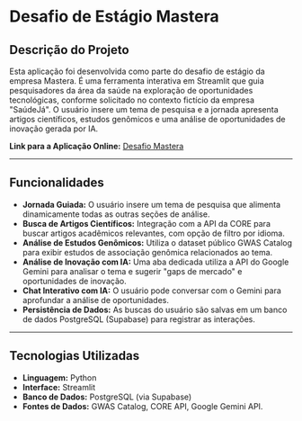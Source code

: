 # Desafio de Estágio Mastera

## Descrição do Projeto

Esta aplicação foi desenvolvida como parte do desafio de estágio da empresa Mastera. É uma ferramenta interativa em Streamlit que guia pesquisadores da área da saúde na exploração de oportunidades tecnológicas, conforme solicitado no contexto fictício da empresa "SaúdeJá". O usuário insere um tema de pesquisa e a jornada apresenta artigos científicos, estudos genômicos e uma análise de oportunidades de inovação gerada por IA.

**Link para a Aplicação Online:** [Desafio Mastera](https://desafio-mastera.streamlit.app/)

---

## Funcionalidades

* **Jornada Guiada:** O usuário insere um tema de pesquisa que alimenta dinamicamente todas as outras seções de análise.
* **Busca de Artigos Científicos:** Integração com a API da CORE para buscar artigos acadêmicos relevantes, com opção de filtro por idioma.
* **Análise de Estudos Genômicos:** Utiliza o dataset público GWAS Catalog para exibir estudos de associação genômica relacionados ao tema.
* **Análise de Inovação com IA:** Uma aba dedicada utiliza a API do Google Gemini para analisar o tema e sugerir "gaps de mercado" e oportunidades de inovação.
* **Chat Interativo com IA:** O usuário pode conversar com o Gemini para aprofundar a análise de oportunidades.
* **Persistência de Dados:** As buscas do usuário são salvas em um banco de dados PostgreSQL (Supabase) para registrar as interações.

---

## Tecnologias Utilizadas

* **Linguagem:** Python
* **Interface:** Streamlit
* **Banco de Dados:** PostgreSQL (via Supabase)
* **Fontes de Dados:** GWAS Catalog, CORE API, Google Gemini API.

